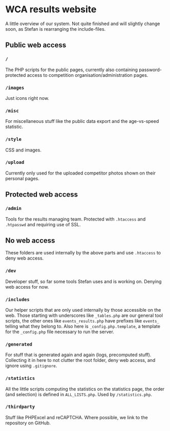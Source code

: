 # WCA results website

A little overview of our system. Not quite finished and will slightly change soon,
as Stefan is rearranging the include-files.


## Public web access

### `/`
The PHP scripts for the public pages, currently also containing password-protected
access to competition organisation/administration pages.

### `/images`
Just icons right now.

### `/misc`
For miscellaneous stuff like the public data export and the age-vs-speed statistic.

### `/style`
CSS and images.

### `/upload`
Currently only used for the uploaded competitor photos shown on their personal pages.


## Protected web access

### `/admin`
Tools for the results managing team. Protected with `.htaccess` and `.htpasswd` and requiring use of SSL.


## No web access

These folders are used internally by the above parts and use `.htaccess` to deny web access.

### `/dev`
Developer stuff, so far some tools Stefan uses and is working on. Denying web access for now.

### `/includes`
Our helper scripts that are only used internally by those accessible on the web.
Those starting with underscores like `_tables.php` are our general tool scripts,
the other ones like `events_results.php` have prefixes like `events_` telling
what they belong to. Also here is `_config.php.template`, a template for the `_config.php`
file necessary to run the server.

### `/generated`
For stuff that is generated again and again (logs, precomputed stuff).
Collecting it in here to not clutter the root folder, deny web access,
and ignore using `.gitignore`.

### `/statistics`
All the little scripts computing the statistics on the statistics page, the
order (and selection) is defined in `ALL_LISTS.php`. Used by `/statistics.php`.

### `/thirdparty`
Stuff like PHPExcel and reCAPTCHA. Where possible, we link to the repository
on GitHub.
